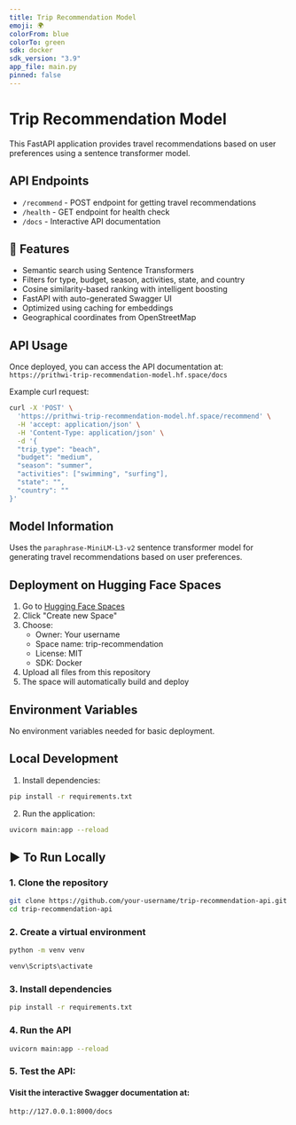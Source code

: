 ```yaml
---
title: Trip Recommendation Model
emoji: 🌍
colorFrom: blue
colorTo: green
sdk: docker
sdk_version: "3.9"
app_file: main.py
pinned: false
---
```


# Trip Recommendation Model

This FastAPI application provides travel recommendations based on user preferences using a sentence transformer model.

## API Endpoints

- `/recommend` - POST endpoint for getting travel recommendations
- `/health` - GET endpoint for health check
- `/docs` - Interactive API documentation

## 🚀 Features

- Semantic search using Sentence Transformers
- Filters for type, budget, season, activities, state, and country
- Cosine similarity-based ranking with intelligent boosting
- FastAPI with auto-generated Swagger UI
- Optimized using caching for embeddings
- Geographical coordinates from OpenStreetMap

## API Usage

Once deployed, you can access the API documentation at:
`https://prithwi-trip-recommendation-model.hf.space/docs`

Example curl request:

```bash
curl -X 'POST' \
  'https://prithwi-trip-recommendation-model.hf.space/recommend' \
  -H 'accept: application/json' \
  -H 'Content-Type: application/json' \
  -d '{
  "trip_type": "beach",
  "budget": "medium",
  "season": "summer",
  "activities": ["swimming", "surfing"],
  "state": "",
  "country": ""
}'
```

## Model Information

Uses the `paraphrase-MiniLM-L3-v2` sentence transformer model for generating travel recommendations based on user preferences.

## Deployment on Hugging Face Spaces

1. Go to [Hugging Face Spaces](https://huggingface.co/spaces)
2. Click "Create new Space"
3. Choose:
   - Owner: Your username
   - Space name: trip-recommendation
   - License: MIT
   - SDK: Docker
4. Upload all files from this repository
5. The space will automatically build and deploy

## Environment Variables

No environment variables needed for basic deployment.

## Local Development

1. Install dependencies:

```bash
pip install -r requirements.txt
```

2. Run the application:

```bash
uvicorn main:app --reload
```

## ▶️ To Run Locally

### 1. Clone the repository

```bash
git clone https://github.com/your-username/trip-recommendation-api.git
cd trip-recommendation-api
```

### 2. Create a virtual environment

```bash
python -m venv venv

venv\Scripts\activate
```

### 3. Install dependencies

```bash
pip install -r requirements.txt
```

### 4. Run the API

```bash
uvicorn main:app --reload
```

### 5. Test the API:

#### Visit the interactive Swagger documentation at:

```bash
http://127.0.0.1:8000/docs
```
